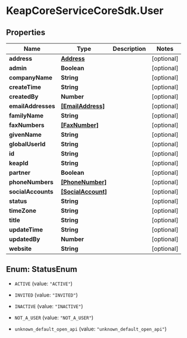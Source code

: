 # KeapCoreServiceCoreSdk.User

## Properties

Name | Type | Description | Notes
------------ | ------------- | ------------- | -------------
**address** | [**Address**](Address.md) |  | [optional] 
**admin** | **Boolean** |  | [optional] 
**companyName** | **String** |  | [optional] 
**createTime** | **String** |  | [optional] 
**createdBy** | **Number** |  | [optional] 
**emailAddresses** | [**[EmailAddress]**](EmailAddress.md) |  | [optional] 
**familyName** | **String** |  | [optional] 
**faxNumbers** | [**[FaxNumber]**](FaxNumber.md) |  | [optional] 
**givenName** | **String** |  | [optional] 
**globalUserId** | **String** |  | [optional] 
**id** | **String** |  | [optional] 
**keapId** | **String** |  | [optional] 
**partner** | **Boolean** |  | [optional] 
**phoneNumbers** | [**[PhoneNumber]**](PhoneNumber.md) |  | [optional] 
**socialAccounts** | [**[SocialAccount]**](SocialAccount.md) |  | [optional] 
**status** | **String** |  | [optional] 
**timeZone** | **String** |  | [optional] 
**title** | **String** |  | [optional] 
**updateTime** | **String** |  | [optional] 
**updatedBy** | **Number** |  | [optional] 
**website** | **String** |  | [optional] 



## Enum: StatusEnum


* `ACTIVE` (value: `"ACTIVE"`)

* `INVITED` (value: `"INVITED"`)

* `INACTIVE` (value: `"INACTIVE"`)

* `NOT_A_USER` (value: `"NOT_A_USER"`)

* `unknown_default_open_api` (value: `"unknown_default_open_api"`)




